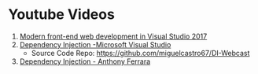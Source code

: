 # Youtube Videos
  1. [Modern front-end web development in Visual Studio 2017](https://www.youtube.com/watch?v=uPazl4SZ_DM "youtube")
  2. [Dependency Injection -Microsoft Visual Studio](https://www.youtube.com/watch?v=QtDTfn8YxXg "youtube")
      * Source Code Repo: https://github.com/miguelcastro67/DI-Webcast
  3. [Dependency Injection - Anthony Ferrara](https://www.youtube.com/watch?v=IKD2-MAkXyQ "youtube") 